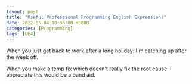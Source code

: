 ```yaml
---
layout: post
title: "Useful Professional Programming English Expressions"
date: 2022-05-04 10:36:00 +0000
categories: [Programming]
tags: [UE4]
---
```


When you just get back to work after a long holiday: I'm catching up after the week off.

When you make a temp fix which doesn't really fix the root cause: I appreciate this would be a band aid.